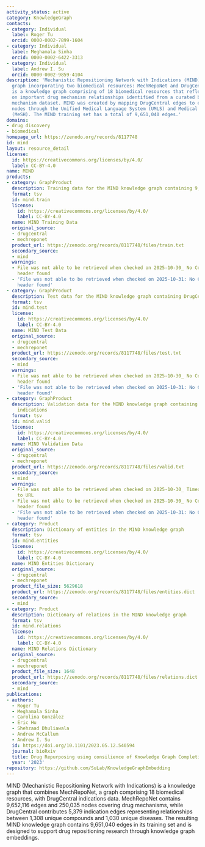 ```yaml
---
activity_status: active
category: KnowledgeGraph
contacts:
- category: Individual
  label: Roger Tu
  orcid: 0000-0002-7899-1604
- category: Individual
  label: Meghamala Sinha
  orcid: 0000-0002-6422-3313
- category: Individual
  label: Andrew I. Su
  orcid: 0000-0002-9859-4104
description: 'Mechanistic Repositioning Network with Indications (MIND) is a knowledge
  graph incorporating two biomedical resources: MechRepoNet and DrugCentral. MechRepoNet
  is a knowledge graph comprising of 18 biomedical resources that reflects and expands
  on important drug mechanism relationships identified from a curated biomedical drug
  mechanism dataset. MIND was created by mapping DrugCentral edges to existing MechRepoNet
  nodes through the Unified Medical Language System (UMLS) and Medical Subject Headings
  (MeSH). The MIND training set has a total of 9,651,040 edges.'
domains:
- drug discovery
- biomedical
homepage_url: https://zenodo.org/records/8117748
id: mind
layout: resource_detail
license:
  id: https://creativecommons.org/licenses/by/4.0/
  label: CC-BY-4.0
name: MIND
products:
- category: GraphProduct
  description: Training data for the MIND knowledge graph containing 9,651,040 edges
  format: tsv
  id: mind.train
  license:
    id: https://creativecommons.org/licenses/by/4.0/
    label: CC-BY-4.0
  name: MIND Training Data
  original_source:
  - drugcentral
  - mechreponet
  product_url: https://zenodo.org/records/8117748/files/train.txt
  secondary_source:
  - mind
  warnings:
  - File was not able to be retrieved when checked on 2025-10-30_ No Content-Length
    header found
  - 'File was not able to be retrieved when checked on 2025-10-31: No Content-Length
    header found'
- category: GraphProduct
  description: Test data for the MIND knowledge graph containing DrugCentral indications
  format: tsv
  id: mind.test
  license:
    id: https://creativecommons.org/licenses/by/4.0/
    label: CC-BY-4.0
  name: MIND Test Data
  original_source:
  - drugcentral
  - mechreponet
  product_url: https://zenodo.org/records/8117748/files/test.txt
  secondary_source:
  - mind
  warnings:
  - File was not able to be retrieved when checked on 2025-10-30_ No Content-Length
    header found
  - 'File was not able to be retrieved when checked on 2025-10-31: No Content-Length
    header found'
- category: GraphProduct
  description: Validation data for the MIND knowledge graph containing DrugCentral
    indications
  format: tsv
  id: mind.valid
  license:
    id: https://creativecommons.org/licenses/by/4.0/
    label: CC-BY-4.0
  name: MIND Validation Data
  original_source:
  - drugcentral
  - mechreponet
  product_url: https://zenodo.org/records/8117748/files/valid.txt
  secondary_source:
  - mind
  warnings:
  - File was not able to be retrieved when checked on 2025-10-30_ Timeout connecting
    to URL
  - File was not able to be retrieved when checked on 2025-10-30_ No Content-Length
    header found
  - 'File was not able to be retrieved when checked on 2025-10-31: No Content-Length
    header found'
- category: Product
  description: Dictionary of entities in the MIND knowledge graph
  format: tsv
  id: mind.entities
  license:
    id: https://creativecommons.org/licenses/by/4.0/
    label: CC-BY-4.0
  name: MIND Entities Dictionary
  original_source:
  - drugcentral
  - mechreponet
  product_file_size: 5629618
  product_url: https://zenodo.org/records/8117748/files/entities.dict
  secondary_source:
  - mind
- category: Product
  description: Dictionary of relations in the MIND knowledge graph
  format: tsv
  id: mind.relations
  license:
    id: https://creativecommons.org/licenses/by/4.0/
    label: CC-BY-4.0
  name: MIND Relations Dictionary
  original_source:
  - drugcentral
  - mechreponet
  product_file_size: 1648
  product_url: https://zenodo.org/records/8117748/files/relations.dict
  secondary_source:
  - mind
publications:
- authors:
  - Roger Tu
  - Meghamala Sinha
  - Carolina González
  - Eric Hu
  - Shehzaad Dhuliawala
  - Andrew McCallum
  - Andrew I. Su
  id: https://doi.org/10.1101/2023.05.12.540594
  journal: bioRxiv
  title: Drug Repurposing using consilience of Knowledge Graph Completion methods
  year: '2023'
repository: https://github.com/SuLab/KnowledgeGraphEmbedding
---
```

MIND (Mechanistic Repositioning Network with Indications) is a knowledge graph that combines MechRepoNet, a graph comprising 18 biomedical resources, with DrugCentral indications data. MechRepoNet contains 9,652,116 edges and 250,035 nodes covering drug mechanisms, while DrugCentral contributes 5,379 indication edges representing relationships between 1,308 unique compounds and 1,030 unique diseases. The resulting MIND knowledge graph contains 9,651,040 edges in its training set and is designed to support drug repositioning research through knowledge graph embeddings.